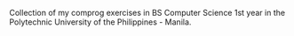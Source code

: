 Collection of my comprog exercises in BS Computer Science 1st year in the Polytechnic University of the Philippines - Manila.